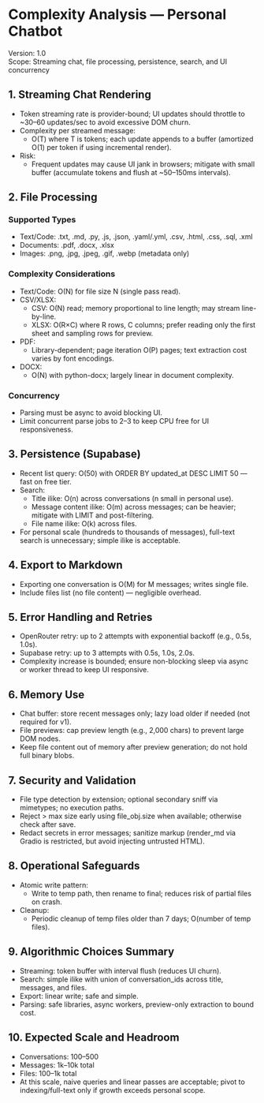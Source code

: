# Complexity Analysis — Personal Chatbot

Version: 1.0  
Scope: Streaming chat, file processing, persistence, search, and UI concurrency

## 1. Streaming Chat Rendering

- Token streaming rate is provider-bound; UI updates should throttle to ~30–60 updates/sec to avoid excessive DOM churn.
- Complexity per streamed message:
  - O(T) where T is tokens; each update appends to a buffer (amortized O(1) per token if using incremental render).
- Risk:
  - Frequent updates may cause UI jank in browsers; mitigate with small buffer (accumulate tokens and flush at ~50–150ms intervals).

## 2. File Processing

### Supported Types
- Text/Code: .txt, .md, .py, .js, .json, .yaml/.yml, .csv, .html, .css, .sql, .xml
- Documents: .pdf, .docx, .xlsx
- Images: .png, .jpg, .jpeg, .gif, .webp (metadata only)

### Complexity Considerations
- Text/Code: O(N) for file size N (single pass read).
- CSV/XLSX:
  - CSV: O(N) read; memory proportional to line length; may stream line-by-line.
  - XLSX: O(R×C) where R rows, C columns; prefer reading only the first sheet and sampling rows for preview.
- PDF:
  - Library-dependent; page iteration O(P) pages; text extraction cost varies by font encodings.
- DOCX:
  - O(N) with python-docx; largely linear in document complexity.

### Concurrency
- Parsing must be async to avoid blocking UI.
- Limit concurrent parse jobs to 2–3 to keep CPU free for UI responsiveness.

## 3. Persistence (Supabase)

- Recent list query: O(50) with ORDER BY updated_at DESC LIMIT 50 — fast on free tier.
- Search:
  - Title ilike: O(n) across conversations (n small in personal use).
  - Message content ilike: O(m) across messages; can be heavier; mitigate with LIMIT and post-filtering.
  - File name ilike: O(k) across files.
- For personal scale (hundreds to thousands of messages), full-text search is unnecessary; simple ilike is acceptable.

## 4. Export to Markdown

- Exporting one conversation is O(M) for M messages; writes single file.
- Include files list (no file content) — negligible overhead.

## 5. Error Handling and Retries

- OpenRouter retry: up to 2 attempts with exponential backoff (e.g., 0.5s, 1.0s).
- Supabase retry: up to 3 attempts with 0.5s, 1.0s, 2.0s.
- Complexity increase is bounded; ensure non-blocking sleep via async or worker thread to keep UI responsive.

## 6. Memory Use

- Chat buffer: store recent messages only; lazy load older if needed (not required for v1).
- File previews: cap preview length (e.g., 2,000 chars) to prevent large DOM nodes.
- Keep file content out of memory after preview generation; do not hold full binary blobs.

## 7. Security and Validation

- File type detection by extension; optional secondary sniff via mimetypes; no execution paths.
- Reject > max size early using file_obj.size when available; otherwise check after save.
- Redact secrets in error messages; sanitize markup (render_md via Gradio is restricted, but avoid injecting untrusted HTML).

## 8. Operational Safeguards

- Atomic write pattern:
  - Write to temp path, then rename to final; reduces risk of partial files on crash.
- Cleanup:
  - Periodic cleanup of temp files older than 7 days; O(number of temp files).

## 9. Algorithmic Choices Summary

- Streaming: token buffer with interval flush (reduces UI churn).
- Search: simple ilike with union of conversation_ids across title, messages, and files.
- Export: linear write; safe and simple.
- Parsing: safe libraries, async workers, preview-only extraction to bound cost.

## 10. Expected Scale and Headroom

- Conversations: 100–500
- Messages: 1k–10k total
- Files: 100–1k total
- At this scale, naive queries and linear passes are acceptable; pivot to indexing/full-text only if growth exceeds personal scope.
